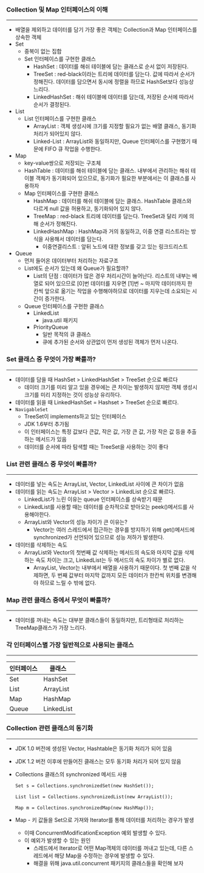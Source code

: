 ### Collection 및 Map 인터페이스의 이해

---

- 배열을 제외하고 데이터를 담기 가장 좋은 객체는 Collection과 Map 인터페이스를 상속한 객체
- Set
    - 중복이 없는 집합
    - Set 인터페이스를 구현한 클래스
        - HashSet : 데이터를 해쉬 테이블에 담는 클래스로 순서 없이 저장된다.
        - TreeSet : red-black이라는 트리에 데이터를 담는다. 값에 따라서 순서가 정해진다. 데이터를 담으면서 동시에 정렬을 하므로 HashSet보다 성능상 느리다.
        - LinkedHashSet : 해쉬 테이블에 데이터를 담는데, 저장된 순서에 따라서 순서가 결정된다.
- List
    - List 인터페이스를 구현한 클래스
        - ArrayList : 객체 생성시에 크기를 지정할 필요가 없는 배열 클래스, 동기화 처리가 되어있지 않다.
        - Linked-List : ArrayList와 동일하지만, Queue 인터페이스를 구현했기 때문에 FIFO 큐 작업을 수행한다.
- Map
    - key-value쌍으로 저장되는 구조체
    - HashTable : 데이터를 해쉬 테이블에 담는 클래스. 내부에서 관리하는 해쉬 테이블 객체가 동기화되어 있으므로, 동기화가 필요한 부분에서는 이 클래스를 사용하자
    - Map 인터페이스를 구현한 클래스
        - HashMap : 데이터를 해쉬 테이블에 담는 클래스. HashTable 클래스와 다르게 null 값을 허용하고, 동기화되어 있지 않다.
        - TreeMap : red-black 트리에 데이터를 담는다. TreeSet과 달리 키에 의해 순서가 정해진다.
        - LinkedHashMap : HashMap과 거의 동일하고, 이중 연결 리스트라는 방식을 사용해서 데이터를 담는다.
            - 이중연결리스트 : 앞뒤 노드에 대한 정보를 갖고 있는 링크드리스트
- Queue
    - 먼저 들어온 데이터부터 처리하는 자료구조
    - List에도 순서가 있는데 왜 Queue가 필요할까?
        - List의 단점 : 데이터가 많은 경우 처리시간이 늘어난다. 리스트의 내부는 배열로 되어 있으므로 [0]번 데이터를 지우면 [1]번 ~ 마지막 데이터까지 한 칸씩 앞으로 옮기는 작업을 수행해야하므로 데이터를 지우는데 소요되는 시간이 증가한다.
    - Queue 인터페이스를 구현한 클래스
        - LinkedList
            - java.util 패키지
        - PriorityQueue
            - 일반 목적의 큐 클래스
            - 큐에 추가된 순서와 상관없이 먼저 생성된 객체가 먼저 나온다.
            

### Set 클래스 중 무엇이 가장 빠를까?

---

- 데이터를 담을 때 HashSet > LinkedHashSet > TreeSet 순으로 빠르다
    - 데이터 크기를 미리 알고 있을 경우에는 큰 차이는 발생하지 않지만 객체 생성시 크기를 미리 지정하는 것이 성능상 유리하다.
- 데이터를 읽을 때 LinkedHashSet = Hashset > TreeSet 순으로 빠르다.
- `NavigableSet`
    - TreeSet이 implements하고 있는 인터페이스
    - JDK 1.6부터 추가됨
    - 이 인터페이스는 특정 값보다 큰값, 작은 값, 가장 큰 값, 가장 작은 값 등을 추출하는 메서드가 있음
    - 데이터를 순서에 따라 탐색할 때는 TreeSet을 사용하는 것이 좋다

### List 관련 클래스 중 무엇이 빠를까?

---

- 데이터를 넣는 속도는 ArrayList, Vector, LinkedList 사이에 큰 차이가 없음
- 데이터를 읽는 속도는  ArrayList > Vector > LinkedList 순으로 빠르다.
    - LinkedList가 느린 이유는 queue 인터페이스를 상속받기 때문
    - LinkedList를 사용할 때는 데이터를 순차적으로 받아오는 peek()메서드를 사용해야한다.
    - ArrayList와 Vector의 성능 차이가 큰 이유는?
        - Vector는 여러 스레드에서 접근하는 경우를 방지하기 위해 get()메서드에 synchronized가 선언되어 있으므로 성능 저하가 발생한다.
- 데이터를 삭제하는 속도
    - ArrayList와 Vector의 첫번째 값 삭제하는 메서드의 속도와 마지막 값을 삭제하는 속도 차이는 크고, LinkedList는 두 메서드의 속도 차이가 별로 없다.
        - ArrayList, Vector는 내부에서 배열을 사용하기 때문이다. 첫 번째 값을 삭제하면, 두 번째 값부터 마지막 값까지 모든 데이터가 한칸씩 위치를 변경해야 하므로 느릴 수 밖에 없다.
        

### Map 관련 클래스 중에서 무엇이 빠를까?

---

- 데이터를 꺼내는 속도는 대부분 클래스들이 동일하지만, 트리형태로 처리하는 TreeMap클래스가 가장 느리다.

### 각 인터페이스별 가장 일반적으로 사용되는 클래스

---
| 인터페이스 | 클래스 |
| --- | --- |
| Set | HashSet |
| List | ArrayList |
| Map | HashMap |
| Queue | LinkedList |

### Collection 관련 클래스의 동기화

---

- JDK 1.0 버전에 생성된 Vector, Hashtable은 동기화 처리가 되어 있음
- JDK 1.2 버전 이후에 만들어진 클래스는 모두 동기화 처리가 되어 있지 않음
- Collections 클래스의 synchronized 메서드 사용
    
    ```html
    Set s = Collections.synchronizedSet(new HashSet());
    
    List list = Collections.synchronizedList(new ArrayList());
    
    Map m = Collectinos.synchronizedMap(new HashMap());
    ```
    
- Map - 키 값들을 Set으로 가져와 Iterator를 통해 데이터를 처리하는 경우가 발생
    - 이때 ConcurrentModificationException 예외 발생할 수 있다.
    - 이 예외가 발생할 수 있는 원인
        - 스레드에서 Iterator로 어떤 Map객체의 데이터를 꺼내고 있는데, 다른 스레드에서 해당 Map을 수정하는 경우에 발생할 수 있다.
        - 해결을 위해 java.util.concurrent 패키지의 클래스들을 확인해 보자
